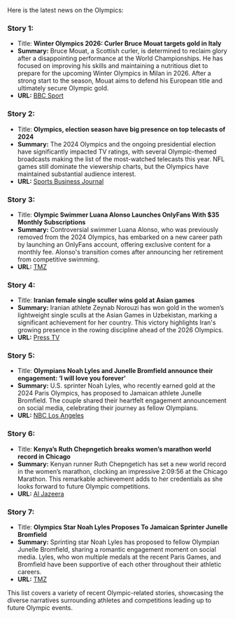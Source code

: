 Here is the latest news on the Olympics:

### Story 1:
- Title: **Winter Olympics 2026: Curler Bruce Mouat targets gold in Italy**
- **Summary:** Bruce Mouat, a Scottish curler, is determined to reclaim glory after a disappointing performance at the World Championships. He has focused on improving his skills and maintaining a nutritious diet to prepare for the upcoming Winter Olympics in Milan in 2026. After a strong start to the season, Mouat aims to defend his European title and ultimately secure Olympic gold.
- **URL:** [BBC Sport](https://www.bbc.com/sport/articles/cn5zp2l1630o)

### Story 2:
- Title: **Olympics, election season have big presence on top telecasts of 2024**
- **Summary:** The 2024 Olympics and the ongoing presidential election have significantly impacted TV ratings, with several Olympic-themed broadcasts making the list of the most-watched telecasts this year. NFL games still dominate the viewership charts, but the Olympics have maintained substantial audience interest.
- **URL:** [Sports Business Journal](https://www.sportsbusinessjournal.com/Articles/2024/10/07/top-75-telecasts?publicationSource=sbj&issue=96ff3e853cb241018815e352ffa8503f)

### Story 3:
- Title: **Olympic Swimmer Luana Alonso Launches OnlyFans With $35 Monthly Subscriptions**
- **Summary:** Controversial swimmer Luana Alonso, who was previously removed from the 2024 Olympics, has embarked on a new career path by launching an OnlyFans account, offering exclusive content for a monthly fee. Alonso's transition comes after announcing her retirement from competitive swimming.
- **URL:** [TMZ](https://www.tmz.com/2024/10/14/olympic-swimmer-luana-alonso-onlyfans/)

### Story 4:
- Title: **Iranian female single sculler wins gold at Asian games**
- **Summary:** Iranian athlete Zeynab Norouzi has won gold in the women’s lightweight single sculls at the Asian Games in Uzbekistan, marking a significant achievement for her country. This victory highlights Iran's growing presence in the rowing discipline ahead of the 2026 Olympics.
- **URL:** [Press TV](https://www.presstv.ir/Detail/2024/10/12/735073/Iranian-female-single-sculler-secures-gold-for-the-country)

### Story 5:
- Title: **Olympians Noah Lyles and Junelle Bromfield announce their engagement: ‘I will love you forever'**
- **Summary:** U.S. sprinter Noah Lyles, who recently earned gold at the 2024 Paris Olympics, has proposed to Jamaican athlete Junelle Bromfield. The couple shared their heartfelt engagement announcement on social media, celebrating their journey as fellow Olympians.
- **URL:** [NBC Los Angeles](https://www.nbclosangeles.com/news/sports/olympians-noah-lyles-junelle-bromfield-announce-engagement/3534663/?_osource=SocialFlowTwt_LABrand)

### Story 6:
- Title: **Kenya’s Ruth Chepngetich breaks women’s marathon world record in Chicago**
- **Summary:** Kenyan runner Ruth Chepngetich has set a new world record in the women’s marathon, clocking an impressive 2:09:56 at the Chicago Marathon. This remarkable achievement adds to her credentials as she looks forward to future Olympic competitions.
- **URL:** [Al Jazeera](https://www.aljazeera.com/sports/2024/10/14/kenyas-ruth-chepngetich-smashes-womens-marathon-world-record-in-chicago?traffic_source=rss)

### Story 7:
- Title: **Olympics Star Noah Lyles Proposes To Jamaican Sprinter Junelle Bromfield**
- **Summary:** Sprinting star Noah Lyles has proposed to fellow Olympian Junelle Bromfield, sharing a romantic engagement moment on social media. Lyles, who won multiple medals at the recent Paris Games, and Bromfield have been supportive of each other throughout their athletic careers.
- **URL:** [TMZ](https://www.tmz.com/2024/10/14/noah-lyles-proposes-junelle-bromfield/)

This list covers a variety of recent Olympic-related stories, showcasing the diverse narratives surrounding athletes and competitions leading up to future Olympic events.